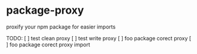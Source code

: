 <!-- @format -->

# package-proxy

proxify your npm package for easier imports

TODO:
[ ] test clean proxy
[ ] test write proxy
[ ] foo package corect proxy
[ ] foo package corect proxy import
